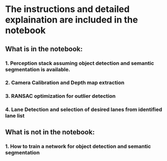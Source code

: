 # The instructions and detailed explaination are included in the notebook

## What is in the notebook:
### 1. Perception stack assuming object detection and semantic segmentation is available.
### 2. Camera Calibration and Depth map extraction
### 3. RANSAC optimization for outlier detection
### 4. Lane Detection and selection of desired lanes from identified lane list

## What is not in the notebook:
### 1. How to train a network for object detection and semantic segmentation
